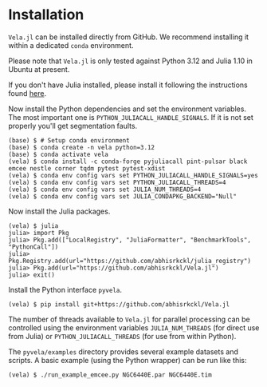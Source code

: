 # Installation

`Vela.jl` can be installed directly from GitHub. We recommend installing it within a dedicated 
`conda` environment.

Please note that `Vela.jl` is only tested against Python 3.12 and Julia 1.10 in Ubuntu at present.

If you don't have Julia installed, please install it following the instructions found 
[here](https://julialang.org/downloads/).

Now install the Python dependencies and set the environment variables. The most important one is
`PYTHON_JULIACALL_HANDLE_SIGNALS`. If it is not set properly you'll get segmentation faults.
```
(base) $ # Setup conda environment
(base) $ conda create -n vela python=3.12
(base) $ conda activate vela
(vela) $ conda install -c conda-forge pyjuliacall pint-pulsar black emcee nestle corner tqdm pytest pytest-xdist
(vela) $ conda env config vars set PYTHON_JULIACALL_HANDLE_SIGNALS=yes
(vela) $ conda env config vars set PYTHON_JULIACALL_THREADS=4
(vela) $ conda env config vars set JULIA_NUM_THREADS=4
(vela) $ conda env config vars set JULIA_CONDAPKG_BACKEND="Null"
```

Now install the Julia packages.
```
(vela) $ julia
julia> import Pkg
julia> Pkg.add(["LocalRegistry", "JuliaFormatter", "BenchmarkTools", "PythonCall"])
julia> Pkg.Registry.add(url="https://github.com/abhisrkckl/julia_registry")
julia> Pkg.add(url="https://github.com/abhisrkckl/Vela.jl")
julia> exit()
```

Install the Python interface `pyvela`.
```
(vela) $ pip install git+https://github.com/abhisrkckl/Vela.jl
```

The number of threads available to `Vela.jl` for parallel processing can be controlled 
using the environment variables `JULIA_NUM_THREADS` (for direct use from Julia) or 
`PYTHON_JULIACALL_THREADS` (for use from within Python).

The `pyvela/examples` directory provides several example datasets and scripts.
A basic example (using the Python wrapper) can be run like this:
```
(vela) $ ./run_example_emcee.py NGC6440E.par NGC6440E.tim
```
